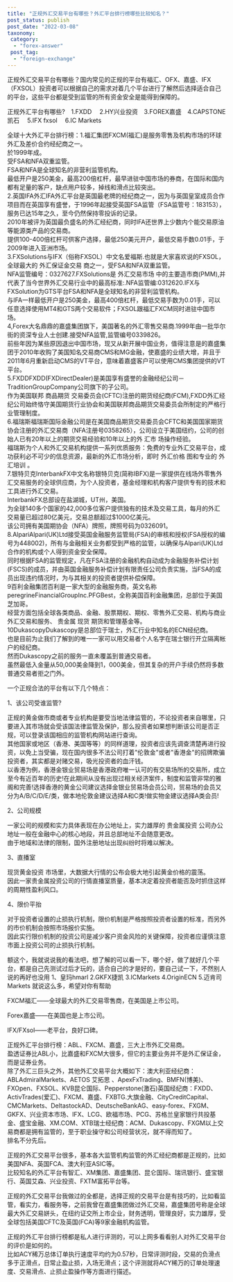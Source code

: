 ```yaml
---
title: "正规外汇交易平台有哪些？外汇平台排行榜哪些比较知名？"
post_status: publish
post_date: "2022-03-08"
taxonomy:
 category: 
  - "forex-answer"
 post_tag: 
  - "foreign-exchange"
---
```


正规外汇交易平台有哪些？国内常见的正规的平台有福汇、OFX、嘉盛、IFX（FXSOL）投资者可以根据自己的需求对着几个平台进行了解然后选择适合自己的平台，这些平台都是受到监管的所有资金安全是能得到保障的。  

正规外汇平台有哪些? 1.FXDD  2.HY兴业投资 3.FOREX嘉盛 4.CAPSTONE凯石  5.IFX fxsol  6.IC Markets

全球十大外汇平台排行榜：1.福汇集团FXCM(福汇)是服务零售及机构市场的环球外汇及差价合约经纪商之一。  
於1999年成。  
受FSA和NFA双重监管。  
FSA和NFA是全球知名的非营利监管机构。  
最低开户是250美金，最高200倍杠杆，最早进驻中国市场的券商，在国际和国内都有足量的客户，缺点用户较多，掉线和滑点比较突出。  
2.英国IFA外汇IFA外汇平台是英国最老牌的经纪商之一，因为与英国皇室成员合作项目而在英国享有盛誉，于1996年起接受英国FSA监管（FSA监管号：183153），服务已达15年之久，至今仍然保持零投诉的记录。  
2010年被评为英国最负盛名的外汇经纪商，同时IFA还世界上少数内个能交易原油等能源类产品的交易商。  
提供100-400倍杠杆可供客户选择，最低250美元开户，最低交易手数0.01手，于2009年进入亚洲市场。  
3.FXSolutions与IFX（俗称FXSOL）中文名爱福斯.也就是大家喜欢说的FXSOL，全球最大的 外汇保证金交易 商之一，受FSA和NFA双重监管。  
NFA监管编号：0327627.FXSolutions是 外汇交易市场 中的主要造市商(PMM),并代表了当今世界外汇交易行业中的最高标准:.NFA监管编:0312620.IFX与FXSolution为GTS平台FSA和NFA是全球知名的非营利监管机构。  
与IFA一样最低开户是250美金，最高400倍杠杆，最低交易手数为0.01手，可以任意选择使用MT4和GTS两个交易软件；FXSOL跟福汇FXCM同时进驻中国市场。  
4,Forex大名鼎鼎的嘉盛集团旗下，美国著名的外汇零售交易商.1999年由一批华尔街的资深专业人士创建.接受NFA监管,监管编号0339826。  
前些年因为某些原因退出中国市场，现又从新开展中国业务，值得注意是的嘉盛集团于2010年收购了美国知名交易商CMS和MG金融，使嘉盛的业绩大增，并且于2011年6月重新启动CMS的VT平台，意味着嘉盛客户可以使用CMS集团提供的VT平台。  
5.FXDDFXDD(FXDirectDealer)是美国享有盛誉的金融经纪公司－TraditionGroupCompany公司旗下的子公司。  
作为美国联邦 商品期货 交易委员会(CFTC)注册的期货经纪商(FCM),FXDD外汇经纪公司始终恪守美国期货行业协会和美国联邦商品期货交易委员会所制定的严格行业管理制度。  
6.福瑞斯福瑞斯国际金融公司是在美国商品期货交易委员会CFTC和美国国家期货协会注册的外汇交易商（NFA注册号0358265），公司设立于美国纽约，公司的创始人已有20年以上的期货交易经验和10年以上的外 汇市 场操作经验。  
福瑞斯为个人和外汇交易机构提供一系列优质服务：免费的专业外汇交易平台，成功获利必不可少的信息资源，最新的外汇市场分析，即时 外汇价格 图和专业的 外汇培训 。  
7.银特贝克InterbankFX中文名称银特贝克(简称IBFX)是一家提供在线场外零售外汇交易服务的全球供应商，为个人投资者，基金经理和机构客户提供专有的技术和工具进行外汇交易。  
InterbankFX总部设在盐湖城，UT州，美国。  
为全球140多个国家的42,000多位客户提供独有的技术及交易工具，每月的外汇交易量已超过80亿美元，交易总额超过$1000亿美元。  
该公司拥有美国期协会（NFA）牌照，牌照号码为0326091。  
8.AlpariAlpari(UK)Ltd接受英国金融服务监管局(FSA)的审核和授权(FSA授权的编号为448002)，所有与金融相关业务都受到严格的监管，以确保与Alpari(UK)Ltd合作的机构或个人得到资金安全保障。  
同时根据FSA的监管规定，凡在FSA注册的金融机构自动成为金融服务补偿计划(FSCS)的成员，并由英国金融服务补偿计划有限责任公司负责实施，当FSA的成员出现违约情况时，为与其相关的投资者提供补偿保障。  
9百利金融集团百利是一家大型的金融服务商，英文名称peregrineFinancialGroupInc.PFGBest，全称美国百利金融集团，总部位于美国芝加哥。  
经营方面包括全球各类商品、金融、股票期权、期权、零售外汇交易、机构与商业外汇交易和服务、 贵金属 现货 期货和管理基金等。  
10DukascopyDukascopy是总部位于瑞士，外汇行业中知名的ECN经纪商。  
也是目前为止我们了解到的唯一一家可以用交易者个人名字在瑞士银行开立隔离帐户的经纪商。  
然而Dukascopy之前的服务一直未覆盖到普通交易者。  
虽然最低入金量从50,000美金降到1，000美金，但其复杂的开户手续仍然将多数普通交易者拒之门外。  

一个正规合法的平台有以下几个特点：

1、该公司受谁监管?

正规的黄金做市商或者专业机构是要受当地法律监管的，不论投资者来自哪里，只要进入其市场就会受该国法律监管及保护，那么投资者如果想判断该公司是否正规，可以登录该国相应的监管机构网站进行查询。  
其他国家或地区（香港、美国等等）的同样道理，投资者应该先调查清楚再进行投资，以免上当受骗，现在国内很多不法公司打着"伦敦金"或者"香港金"的招牌欺骗投资者，其实都是对赌交易，吸光投资者的血汗钱。  
以香港为例，香港金银业贸易场是香港政府唯一认可的有交易场所的交易所，成立至今有近百年的历史!在此期间从没有出现过相关经济案件，制度和监管非常的雅阁和完善!选择香港的黄金公司建议选择金银业贸易场会员公司，贸易场的会员又分为A/B/C/D/E/类，做本地伦敦金建议选择A和C类!做实物金建议选择A类会员!

2、公司规模

一家公司的规模和实力具体表现在办公地址上，实力雄厚的 贵金属投资 公司办公地址一般在金融中心的核心地段，并且总部地址不会随意更改。  
由于地域和法律的限制，国外注册地址出现纠纷时将难以解决。  

3、直播室

现货黄金投资 市场里，大数据大行情的公布会极大地引起黄金价格的震荡。  
因此一家贵金属投资公司的行情直播室质量，基本决定着投资者能否及时抓住这样的周期性盈利风口。  

4、限价平抬

对于投资者设置的止损执行机制，限价机制是严格按照投资者设置的标准，而另外的市价机制会按照市场报价实施。  
因此实行限价机制的投资公司是减少客户资金风险的关键保障，投资者应谨慎注意市面上投资公司的止损执行机制。  

额这个，我就说说我的看法吧，想了解的可以看一下，哪个好，做了就好几个平台，都是自己先测试过后才玩的，适合自己的才是好的，要自己试一下，不然别人说的再好也没用 1、皇玛hmarl 2.GKFX捷凯 3.ICMarkets 4.OriginECN 5.迈肯司Markets 就说这么多，希望对你有帮助

FXCM福汇——全球最大的外汇交易零售商，在美国是上市公司。  

Forex嘉盛——在美国也是上市公司。  

IFX/FXsol——老平台，良好口碑。  

正规外汇平台排行榜：ABL、FXCM、嘉盛，三大上市外汇交易商。  
盈透证券比ABL小，比嘉盛和FXCM大很多，但它的主要业务并不是外汇保证金，而是证券业务。  
除了外汇三巨头之外，其他外汇交易平台大概如下：澳大利亚经纪商：ABLAdmiralMarkets、AETOS 艾拓思 、ApexFxTrading、BMFN(博美)、FXOpen、FXSOL、KVB昆仑国际、Pepperstone(激石)英国经纪商：FXDD、ActivTrades(爱汇)、FXCM、嘉盛、FXBTG.大旗金融、CityCreditCapital、CMCMarkets、DeltastockAD、DeutscheBankAG、easy-forex、FXGM、GKFX、兴业资本市场、IFX、LCG、欧福市场、PCG、苏格兰皇家银行共投基金、盛宝金融、XM.COM、XTB瑞士经纪商：ACM、Dukascopy、FXGM以上交易商都是拥有监管的，至于职业操守和公司经营状况，就不得而知了。  
排名不分先后。  

正规的外汇交易平台很多，基本各大监管机构监管的外汇经纪商都是正规的，比如美国NFA、英国FCA、澳大利亚ASIC等。  
比较知名的外汇平台有智汇、XM集团、嘉盛集团、昆仑国际、瑞讯银行、盛宝银行、英国艾森、兴业投资、FXTM富拓平台等。  

正规的外汇交易平台我做过的全都是，选择正规的交易平台是有技巧的，比如看监管，看实力，看服务等，之前我曾在嘉盛集团做过外汇交易，嘉盛集团号称是全球最大外汇交易姘头，在纽约证交所上市企业，财务透明，管理良好，实力雄厚，受全球包括美国CFTC及英国(FCA)等9家金融机构监管。  

正规的外汇平台排行榜都是私人进行评测的，可以上网多看看别人对外汇交易平台的评价是如何的。  
比如ACY稀万总体订单执行速度平均约为0.57秒，日常评测时段，交易的负滑点多于正滑点，日常止盈止损，入场无滑点；这个评测就将ACY稀万的订单处理速度、交易滑点、止损止盈操作等方面进行描述。
